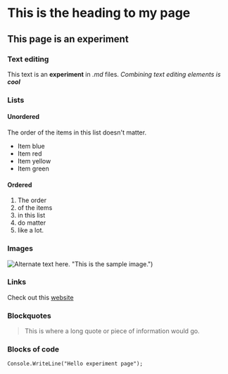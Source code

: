# This is the heading to my page
## This page is an experiment

### Text editing
This text is an **experiment** in *.md* files.
_Combining text editing elements is **cool**_

### Lists
#### Unordered
The order of the items in this list doesn't matter.
* Item blue
* Item red
* Item yellow
* Item green

#### Ordered
1. The order
1. of the items
1. in this list
1. do matter
  1. like a lot.

### Images
![Alternate text here.](https://images.pexels.com/photos/2820172/pexels-photo-2820172.jpeg?auto=compress&cs=tinysrgb&w=400) "This is the sample image.")

### Links
Check out this [website](https://www.pexels.com/search/border%20collie/)

### Blockquotes
>This is where a long quote or piece of information would go.
>

### Blocks of code
```
Console.WriteLine("Hello experiment page");
